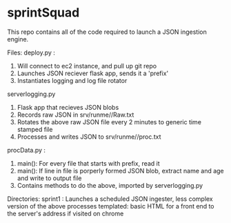 # sprintSquad

This repo contains all of the code required to launch a JSON ingestion engine.

Files:
deploy.py :
1) Will connect to ec2 instance, and pull up git repo
2) Launches JSON reciever flask app, sends it a 'prefix'
3) Instantiates logging and log file rotator

serverlogging.py
1) Flask app that recieves JSON blobs
2) Records raw JSON in srv/runme/<prefix>/Raw.txt
3) Rotates the above raw JSON file every 2 minutes to generic time stamped file
4) Processes and writes JSON to srv/runme/<prefix>/proc.txt

procData.py :
1) main(): For every file that starts with prefix, read it
2) main(): If line in file is porperly formed JSON blob, extract name and age and write to output file
3) Contains methods to do the above, imported by serverlogging.py

Directories:
sprint1 : Launches a scheduled JSON ingester, less complex version of the above processes
templated: basic HTML for a front end to the server's address if visited on chrome
